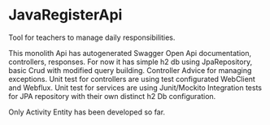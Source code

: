 # JavaRegisterApi
Tool for teachers to manage daily responsibilities.

This monolith Api has autogenerated Swagger Open Api documentation, controllers, responses. For now it has simple h2 db using JpaRepository, basic Crud with modified query building.
Controller Advice for managing exceptions.
Unit test for controllers are using test configurated WebClient and Webflux.
Unit test for services are using Junit/Mockito
Integration tests for JPA repository with their own distinct h2 Db configuration.

Only Activity Entity has been developed so far.

